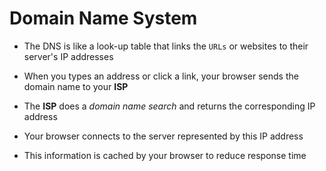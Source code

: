 # Domain Name System

- The DNS is like a look-up table that links the `URLs` or websites to their server's
IP addresses

- When you types an address or click a link, your browser sends the domain name
to your **ISP**

- The **ISP** does a *domain name search* and returns the corresponding IP address

- Your browser connects to the server represented by this IP address

- This information is cached by your browser to reduce response time
